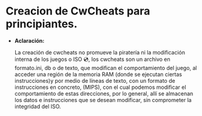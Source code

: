 # Creacion de CwCheats para principiantes.

* **Aclaración:**
  
    La creación de cwcheats no promueve la piratería ni la modificación interna de los juegos o ISO 💿,
    los cwcheats son un archivo en formato.ini, db o de texto, que modifican el comportamiento del 
    juego, al acceder una región de la memoria RAM (donde se ejecutan ciertas instrucciones)y por 
    medio de líneas de texto, con un formato de instrucciones en concreto, (MIPS), con el cual podemos
    modificar el comportamiento de estas direcciones, por lo general, allí se almacenan los datos e 
    instrucciones que se desean modificar, sin comprometer la integridad del ISO.
